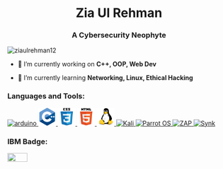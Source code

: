 <h1 align="center"> Zia Ul Rehman</h1>
<h3 align="center">A Cybersecurity Neophyte</h3>

<p align="left"> <img src="https://komarev.com/ghpvc/?username=ziaulrehman12&label=Profile%20views&color=0e75b6&style=flat" alt="ziaulrehman12" /> </p>

- 🔭 I’m currently working on **C++, OOP, Web Dev**

- 🌱 I’m currently learning **Networking, Linux, Ethical Hacking**

<h3 align="left">Languages and Tools:</h3>
<p align="left"> <a href="https://www.arduino.cc/" target="_blank" rel="noreferrer"> <img src="https://cdn.worldvectorlogo.com/logos/arduino-1.svg" alt="arduino" width="40" height="40"/> </a> <a href="https://www.w3schools.com/cpp/" target="_blank" rel="noreferrer"> <img src="https://raw.githubusercontent.com/devicons/devicon/master/icons/cplusplus/cplusplus-original.svg" alt="cplusplus" width="40" height="40"/> </a> <a href="https://www.w3schools.com/css/" target="_blank" rel="noreferrer"> <img src="https://raw.githubusercontent.com/devicons/devicon/master/icons/css3/css3-original-wordmark.svg" alt="css3" width="40" height="40"/> </a> <a href="https://www.w3.org/html/" target="_blank" rel="noreferrer"> <img src="https://raw.githubusercontent.com/devicons/devicon/master/icons/html5/html5-original-wordmark.svg" alt="html5" width="40" height="40"/> </a> <a href="https://www.linux.org/" target="_blank" rel="noreferrer"> <img src="https://raw.githubusercontent.com/devicons/devicon/master/icons/linux/linux-original.svg" alt="linux" width="40" height="40"/> </a> <a href="https://www.kali.org/" target="_blank" rel="noreferrer"> <img src="https://upload.wikimedia.org/wikipedia/commons/4/4b/Kali_Linux_2.0_wordmark.svg" alt="Kali" width="50" height="50"/> </a>
<a href="https://www.parrotsec.org/" target="_blank" rel="noreferrer"> <img src="https://upload.wikimedia.org/wikipedia/commons/4/45/Parrot_Logo.png" alt="Parrot OS" width="50" height="50"/> </a> <a href="https://www.zaproxy.org/" target="_blank" rel="noreferrer"> <img src="https://github.com/ziaulrehman12/ziaulrehman12/assets/135421544/d59d4576-747f-4e16-b018-26c91b8d41ec" alt="ZAP" width="50" height="50"/> </a> <a href="https://snyk.io/" target="_blank" rel="noreferrer"> <img src="https://github.com/ziaulrehman12/ziaulrehman12/assets/135421544/1de16e05-ba90-4fa3-8fd9-b72831ce22da" alt="Synk" width="60" height="60"/> </a> </p>



<h3 align="left">IBM Badge:</h3>

<a href="https://www.credly.com/badges/3ee40796-2e95-4127-919c-1d12c7ca3e8f/public_url">
 <img src="https://github.com/ziaulrehman12/ziaulrehman12/assets/135421544/fdbeafd8-96d4-412f-b2ae-5c00ef61d15f" width="30%" height="30%">
</a>











<!---
ziaulrehman12/ziaulrehman12 is a ✨ special ✨ repository because its `README.md` (this file) appears on your GitHub profile.
You can click the Preview link to take a look at your changes.
--->
